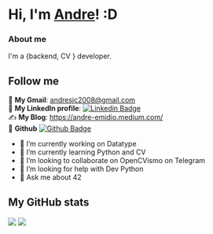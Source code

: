 # Hi, I'm [Andre](https://www.linkedin.com/in/andre-emidio)! :D


### About me

I'm a {backend, CV } developer.

## Follow me

📩 **My Gmail**: andresjc2008@gmail.com<br/>
💼 **My LinkedIn profile**: [![Linkedin Badge](https://img.shields.io/badge/-LinkedIn-blue?style=flat-square&logo=Linkedin&logoColor=white&link=https://www.linkedin.com/in/andre-emidio)](https://www.linkedin.com/in/andre-emidio)<br/>
✍️ **My Blog**: https://andre-emidio.medium.com/<br/>
🤖 **Github** [![Github Badge](https://img.shields.io/badge/-Github-000?style=flat-square&logo=Github&logoColor=white&link=https://github.com/andreemidio)](https://github.com/andreemidio)<br/>


- 🔭 I’m currently working on Datatype
- 🌱 I’m currently learning Python and CV
- 👯 I’m looking to collaborate on OpenCVismo on Telegram
- 🤔 I’m looking for help with Dev Python
- 💬 Ask me about 42


## My GitHub stats
<a>
  <img align="center" src="https://github-readme-stats.vercel.app/api/top-langs/?username=andreemidio&langs_count=9&layout=compact&theme=dracula&hide=java,scss,gdscript" />
</a>
<a>
  <img align="center" src="https://github-readme-stats.vercel.app/api?username=andreemidio&count_private=true&show_icons=true&theme=dracula" />
</a>
